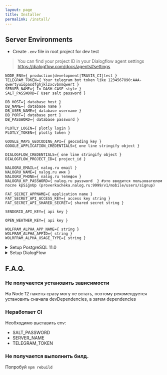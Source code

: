 ```yaml
---
layout: page
title: Installer
permalink: /install/
---
```


Server Environments
---
* Create ```.env``` file in root project for dev test
> You can find your project ID in your Dialogflow agent settings https://dialogflow.com/docs/agents#settings

```
NODE_ENV={ production|development|TRAVIS_CI|test }
TELEGRAM_TOKEN={ Your telegram bot token like 1234567890:AAA-qwertyuiopasdfghjklzxcvbnmqwert }
SERVER_NAME={ In DASH-CASE style }
SALT_PASSWORD={ User salt password }

DB_HOST={ database host }
DB_NAME={ database name }
DB_USER_NAME={ database username }
DB_PORT={ database port }
DB_PASSWORD={ database password }

PLOTLY_LOGIN={ plotly login }
PLOTLY_TOKEN={ plotly token }

GOOGLE_MAPS_GEOCODING_API={ geocoding key }
GOOGLE_APPLICATION_CREDENTIALS={ one line stringify object } 

DIALOGFLOW_CREDENTIALS={ one line stringify object } 
DIALOGFLOW_PROJECT_ID={ project_id }

NALOGRU_EMAIL={ nalog.ru email }
NALOGRU_NAME={ nalog.ru имя }
NALOGRU_PHONE={ nalog.ru телефон }
NALOGRU_KP_PASSWORD={ nalog.ru password  } #это вводится пользователем после kpSignUp (proverkacheka.nalog.ru:9999/v1/mobile/users/signup)

FAT_SECRET_APPNAME={ application name }
FAT_SECRET_API_ACCESS_KEY={ access key string }
FAT_SECRET_API_SHARED_SECRET={ shared secret string }

SENDGRID_API_KEY={ api key }

OPEN_WEATHER_KEY={ api key }

WOLFRAM_ALPHA_APP_NAME={ string }
WOLFRAM_ALPHA_APPID={ string }
WOLRFRAM_ALPHA_USAGE_TYPE={ string }
```

<details>
	<summary>Setup PostgreSQL 11.0</summary>
* Create database ProstoDiaryDB
* Import Foods table from data/database/tables/foods.csv
</details>

<details>
  	<summary>Setup DialogFlow</summary>
* Create <Food> in Entities
* Upload data/dialogflow/entities/food.csv
</details>

F.A.Q.
---
### Не получается установить зависимости
На Node 12 пакеты сразу могу не встать, поэтому рекомендуется установить сначала devDependencies, а затем dependencies

### Неработает CI
Необходимо выставить env:
* SALT_PASSWORD
* SERVER_NAME
* TELEGRAM_TOKEN

### Не получается выполнить билд.
Попробуй ```npm rebuild```
